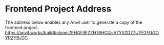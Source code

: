 # Frontend Project Address
The address below enables any Anvil user to generate a copy of the frontend project.
https://anvil.works/build#clone:7EHOFIIFZZH76HOQ=A7YVZD77UYE2FUGOYRZYBJDC